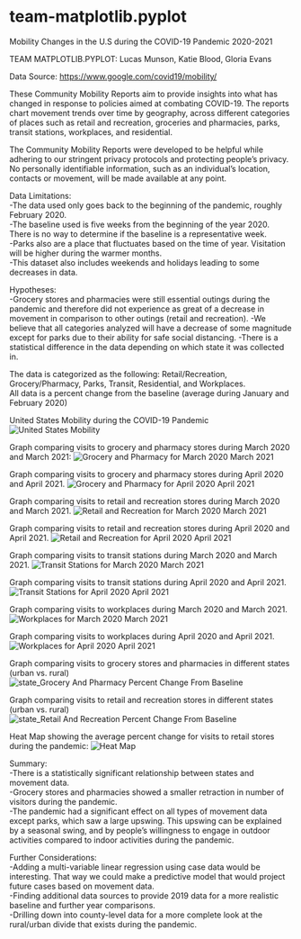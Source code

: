 # team-matplotlib.pyplot
Mobility Changes in the U.S during the COVID-19 Pandemic 2020-2021

TEAM MATPLOTLIB.PYPLOT: Lucas Munson, Katie  Blood, Gloria Evans

Data Source: https://www.google.com/covid19/mobility/ 

These Community Mobility Reports aim to provide insights into what has changed in response to policies aimed at combating COVID-19. The reports chart movement trends over time by geography, across different categories of places such as retail and recreation, groceries and pharmacies, parks, transit stations, workplaces, and residential.

The Community Mobility Reports were developed to be helpful while adhering to our stringent privacy protocols and protecting people’s privacy. No personally identifiable information, such as an individual’s location, contacts or movement, will be made available at any point.

Data Limitations:  
-The data used only goes back to the beginning of the pandemic, roughly February 2020.  
-The baseline used is five weeks from the beginning of the year 2020. There is no way to determine if the baseline is a representative week.   
-Parks also are a place that fluctuates based on the time of year. Visitation will be higher during the warmer months.   
-This dataset also includes weekends and holidays leading to some decreases in data. 


Hypotheses:  
-Grocery stores and pharmacies were still essential outings during the pandemic and therefore did not experience as great of a decrease in movement in comparison to other outings (retail and recreation).
-We believe that all categories analyzed will have a decrease of some magnitude except for parks due to their ability for safe social distancing.
-There is a statistical difference in the data depending on which state it was collected in.


The data is categorized as the following: Retail/Recreation, Grocery/Pharmacy, Parks, Transit, Residential, and Workplaces.    
All data is a percent change from the baseline (average during January and February 2020)

United States Mobility during the COVID-19 Pandemic
![United States Mobility](https://user-images.githubusercontent.com/77282780/117511350-8e58c880-af5b-11eb-9073-aea5a3b83a7e.png)

Graph comparing visits to grocery and pharmacy stores during March 2020 and March 2021:
![Grocery and Pharmacy for March 2020   March 2021](https://user-images.githubusercontent.com/77282780/117511323-81d47000-af5b-11eb-895c-216274ba3e0e.png)

Graph comparing visits to grocery and pharmacy stores during April 2020 and April 2021.
![Grocery and Pharmacy for April 2020   April 2021](https://user-images.githubusercontent.com/77282780/117511217-59e50c80-af5b-11eb-89ce-6438bb985162.png)

Graph comparing visits to retail and recreation stores during March 2020 and March 2021.
![Retail and Recreation for March 2020   March 2021](https://user-images.githubusercontent.com/77282780/117511398-a4ff1f80-af5b-11eb-80ce-74c1d589f5aa.png)

Graph comparing visits to retail and recreation stores during April 2020 and April 2021.
![Retail and Recreation for April 2020   April 2021](https://user-images.githubusercontent.com/77282780/117511408-a92b3d00-af5b-11eb-92d4-5d22b1698429.png)

Graph comparing visits to transit stations during March 2020 and March 2021.
![Transit Stations for March 2020   March 2021](https://user-images.githubusercontent.com/77282780/117511441-b9dbb300-af5b-11eb-80d8-6bca8cefb5ce.png)

Graph comparing visits to transit stations during April 2020 and April 2021.
![Transit Stations for April 2020   April 2021](https://user-images.githubusercontent.com/77282780/117511449-bd6f3a00-af5b-11eb-8a28-503bd28eada1.png)

Graph comparing visits to workplaces during March 2020 and March 2021.
![Workplaces for March 2020   March 2021](https://user-images.githubusercontent.com/77282780/117511466-c102c100-af5b-11eb-9319-0349f964eb93.png)

Graph comparing visits to workplaces during April 2020 and April 2021.
![Workplaces for April 2020   April 2021](https://user-images.githubusercontent.com/77282780/117511483-c5c77500-af5b-11eb-927c-ad256b40b05d.png)

Graph comparing visits to grocery stores and pharmacies in different states (urban vs. rural)
![state_Grocery And Pharmacy Percent Change From Baseline](https://user-images.githubusercontent.com/77282780/117512146-0a074500-af5d-11eb-9502-8058ad8b8e92.png)

Graph comparing visits to retail and recreation stores in different states (urban vs. rural)
![state_Retail And Recreation Percent Change From Baseline](https://user-images.githubusercontent.com/77282780/117512180-1ab7bb00-af5d-11eb-90bf-5c31a72b384a.png)

Heat Map showing the average percent change for visits to retail stores during the pandemic:
![Heat Map](https://user-images.githubusercontent.com/77282780/117512232-3ae77a00-af5d-11eb-815c-60684d4cbf6c.png)


Summary:  
-There is a statistically significant relationship between states and movement data.   
-Grocery stores and pharmacies showed a smaller retraction in number of visitors during the pandemic.   
-The pandemic had a significant effect on all types of movement data except parks, which saw a large upswing. This upswing can be explained by a seasonal swing, and by people’s willingness to engage in outdoor activities compared to indoor activities during the pandemic.   


Further Considerations:  
-Adding a multi-variable linear regression using case data would be interesting. That way we could make a predictive model that would project future cases based on movement data.   
-Finding additional data sources to provide 2019 data for a more realistic baseline and further year comparisons.   
-Drilling down into county-level data for a more complete look at the rural/urban divide that exists during the pandemic.   












